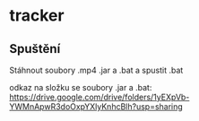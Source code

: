 # tracker

## Spuštění

Stáhnout soubory .mp4 .jar a .bat a spustit .bat

odkaz na složku se soubory .jar a .bat: https://drive.google.com/drive/folders/1yEXpVb-YWMnApwR3doOxpYXlyKnhcBlh?usp=sharing

